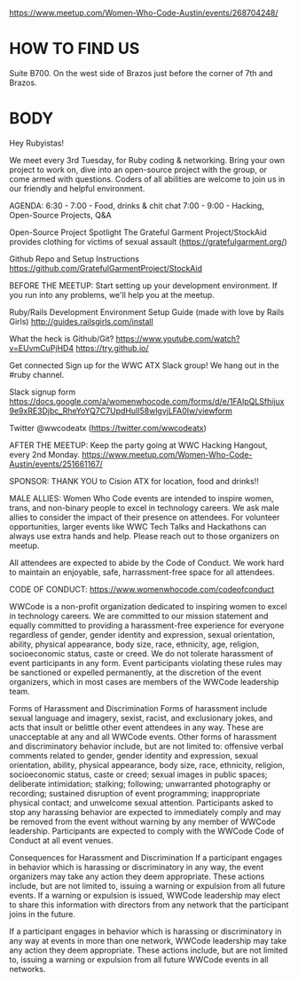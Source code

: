 https://www.meetup.com/Women-Who-Code-Austin/events/268704248/

# HOW TO FIND US
Suite B700. On the west side of Brazos just before the corner of 7th and Brazos.

# BODY
Hey Rubyistas!

We meet every 3rd Tuesday, for Ruby coding & networking. Bring your own project to work on, dive into an open-source project with the group, or come armed with questions. Coders of all abilities are welcome to join us in our friendly and helpful environment.

AGENDA:
6:30 - 7:00 - Food, drinks & chit chat
7:00 - 9:00 - Hacking, Open-Source Projects, Q&A

Open-Source Project Spotlight
The Grateful Garment Project/StockAid provides clothing for victims of sexual assault (https://gratefulgarment.org/)

Github Repo and Setup Instructions
https://github.com/GratefulGarmentProject/StockAid

BEFORE THE MEETUP:
Start setting up your development environment. If you run into any problems, we'll help you at the meetup.

Ruby/Rails Development Environment Setup Guide
(made with love by Rails Girls)
http://guides.railsgirls.com/install

What the heck is Github/Git?
https://www.youtube.com/watch?v=EUvmCuPjHD4
https://try.github.io/

Get connected
Sign up for the WWC ATX Slack group! We hang out in the #ruby channel.

Slack signup form https://docs.google.com/a/womenwhocode.com/forms/d/e/1FAIpQLSfhijux9e9xRE3Djbc_RheYoYQ7C7UpdHuIl58wlgvjLFA0Iw/viewform

Twitter @wwcodeatx (https://twitter.com/wwcodeatx)

AFTER THE MEETUP:
Keep the party going at WWC Hacking Hangout, every 2nd Monday.
https://www.meetup.com/Women-Who-Code-Austin/events/251661167/

SPONSOR:
THANK YOU to Cision ATX for location, food and drinks!!

MALE ALLIES:
Women Who Code events are intended to inspire women, trans, and non-binary people to excel in technology careers. We ask male allies to consider the impact of their presence on attendees. For volunteer opportunities, larger events like WWC Tech Talks and Hackathons can always use extra hands and help. Please reach out to those organizers on meetup.

All attendees are expected to abide by the Code of Conduct. We work hard to maintain an enjoyable, safe, harrassment-free space for all attendees.

CODE OF CONDUCT:
https://www.womenwhocode.com/codeofconduct

WWCode is a non-profit organization dedicated to inspiring women to excel in technology careers. We are committed to our mission statement and equally committed to providing a harassment-free experience for everyone regardless of gender, gender identity and expression, sexual orientation, ability, physical appearance, body size, race, ethnicity, age, religion, socioeconomic status, caste or creed. We do not tolerate harassment of event participants in any form. Event participants violating these rules may be sanctioned or expelled permanently, at the discretion of the event organizers, which in most cases are members of the WWCode leadership team.

Forms of Harassment and Discrimination
Forms of harassment include sexual language and imagery, sexist, racist, and exclusionary jokes, and acts that insult or belittle other event attendees in any way. These are unacceptable at any and all WWCode events. Other forms of harassment and discriminatory behavior include, but are not limited to: offensive verbal comments related to gender, gender identity and expression, sexual orientation, ability, physical appearance, body size, race, ethnicity, religion, socioeconomic status, caste or creed; sexual images in public spaces; deliberate intimidation; stalking; following; unwarranted photography or recording; sustained disruption of event programming; inappropriate physical contact; and unwelcome sexual attention. Participants asked to stop any harassing behavior are expected to immediately comply and may be removed from the event without warning by any member of WWCode leadership. Participants are expected to comply with the WWCode Code of Conduct at all event venues.

Consequences for Harassment and Discrimination
If a participant engages in behavior which is harassing or discriminatory in any way, the event organizers may take any action they deem appropriate. These actions include, but are not limited to, issuing a warning or expulsion from all future events. If a warning or expulsion is issued, WWCode leadership may elect to share this information with directors from any network that the participant joins in the future.

If a participant engages in behavior which is harassing or discriminatory in any way at events in more than one network, WWCode leadership may take any action they deem appropriate. These actions include, but are not limited to, issuing a warning or expulsion from all future WWCode events in all networks.
